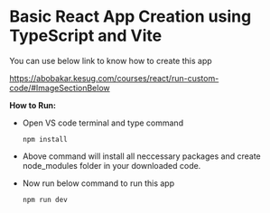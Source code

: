 # Basic React App Creation using TypeScript and Vite

You can use below link to know how to create this app

https://abobakar.kesug.com/courses/react/run-custom-code/#ImageSectionBelow

**How to Run:**

- Open VS code terminal and type command

      npm install

- Above command will install all neccessary packages and create node_modules folder in your downloaded code.

- Now run below command to run this app

      npm run dev

